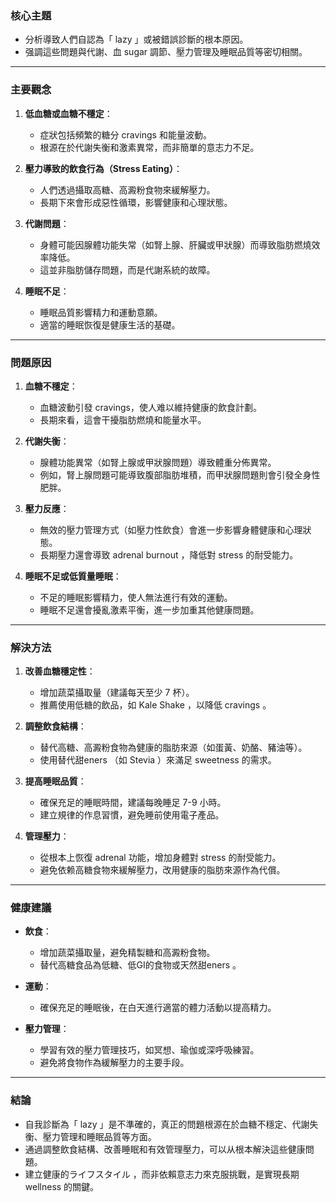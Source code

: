 ### 核心主題  
- 分析導致人們自認為「 lazy 」或被錯誤診斷的根本原因。  
- 强調這些問題與代謝、血 sugar 調節、壓力管理及睡眠品質等密切相關。  

---

### 主要觀念  
1. **低血糖或血糖不穩定**：  
   - 症狀包括頻繁的糖分 cravings 和能量波動。  
   - 根源在於代謝失衡和激素異常，而非簡單的意志力不足。  

2. **壓力導致的飲食行為（Stress Eating）**：  
   - 人們透過攝取高糖、高澱粉食物來緩解壓力。  
   - 長期下來會形成惡性循環，影響健康和心理狀態。  

3. **代謝問題**：  
   - 身體可能因腺體功能失常（如腎上腺、肝臟或甲狀腺）而導致脂肪燃燒效率降低。  
   - 這並非脂肪儲存問題，而是代謝系統的故障。  

4. **睡眠不足**：  
   - 睡眠品質影響精力和運動意願。  
   - 適當的睡眠恢復是健康生活的基礎。  

---

### 問題原因  
1. **血糖不穩定**：  
   - 血糖波動引發 cravings，使人难以維持健康的飲食計劃。  
   - 長期來看，這會干擾脂肪燃燒和能量水平。  

2. **代謝失衡**：  
   - 腺體功能異常（如腎上腺或甲狀腺問題）導致體重分佈異常。  
   - 例如，腎上腺問題可能導致腹部脂肪堆積，而甲狀腺問題則會引發全身性肥胖。  

3. **壓力反應**：  
   - 無效的壓力管理方式（如壓力性飲食）會進一步影響身體健康和心理狀態。  
   - 長期壓力還會導致 adrenal burnout ，降低對 stress 的耐受能力。  

4. **睡眠不足或低質量睡眠**：  
   - 不足的睡眠影響精力，使人無法進行有效的運動。  
   - 睡眠不足還會擾亂激素平衡，進一步加重其他健康問題。  

---

### 解決方法  
1. **改善血糖穩定性**：  
   - 增加蔬菜攝取量（建議每天至少 7 杯）。  
   - 推薦使用低糖的飲品，如 Kale Shake ，以降低 cravings 。  

2. **調整飲食結構**：  
   - 替代高糖、高澱粉食物為健康的脂肪來源（如蛋黃、奶酪、豬油等）。  
   - 使用替代甜eners （如 Stevia ）來滿足 sweetness 的需求。  

3. **提高睡眠品質**：  
   - 確保充足的睡眠時間，建議每晚睡足 7-9 小時。  
   - 建立規律的作息習慣，避免睡前使用電子產品。  

4. **管理壓力**：  
   - 從根本上恢復 adrenal 功能，增加身體對 stress 的耐受能力。  
   - 避免依赖高糖食物來緩解壓力，改用健康的脂肪來源作為代償。  

---

### 健康建議  
- **飲食**：  
  - 增加蔬菜攝取量，避免精製糖和高澱粉食物。  
  - 替代高糖食品為低糖、低GI的食物或天然甜eners 。  

- **運動**：  
  - 確保充足的睡眠後，在白天進行適當的體力活動以提高精力。  

- **壓力管理**：  
  - 學習有效的壓力管理技巧，如冥想、瑜伽或深呼吸練習。  
  - 避免將食物作為緩解壓力的主要手段。  

---

### 結論  
- 自我診斷為「 lazy 」是不準確的，真正的問題根源在於血糖不穩定、代謝失衡、壓力管理和睡眠品質等方面。  
- 通過調整飲食結構、改善睡眠和有效管理壓力，可以从根本解決這些健康問題。  
- 建立健康的ライフスタイル ，而非依賴意志力來克服挑戰，是實現長期 wellness 的關鍵。